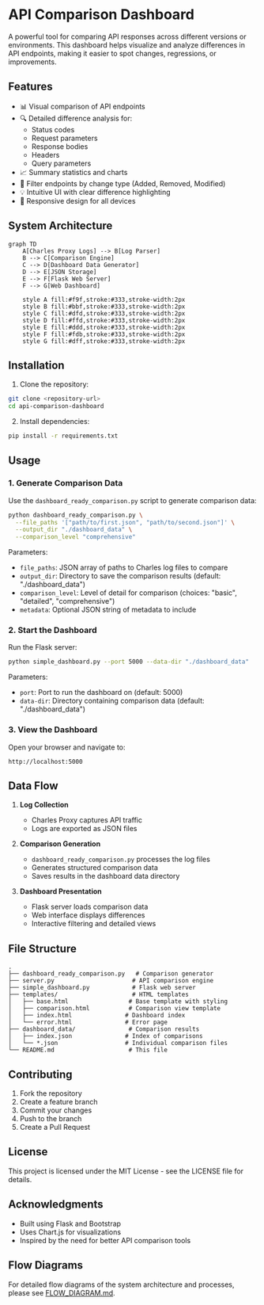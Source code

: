 # API Comparison Dashboard

A powerful tool for comparing API responses across different versions or environments. This dashboard helps visualize and analyze differences in API endpoints, making it easier to spot changes, regressions, or improvements.

## Features

- 📊 Visual comparison of API endpoints
- 🔍 Detailed difference analysis for:
  - Status codes
  - Request parameters
  - Response bodies
  - Headers
  - Query parameters
- 📈 Summary statistics and charts
- 🎯 Filter endpoints by change type (Added, Removed, Modified)
- 💡 Intuitive UI with clear difference highlighting
- 📱 Responsive design for all devices

## System Architecture

```mermaid
graph TD
    A[Charles Proxy Logs] --> B[Log Parser]
    B --> C[Comparison Engine]
    C --> D[Dashboard Data Generator]
    D --> E[JSON Storage]
    E --> F[Flask Web Server]
    F --> G[Web Dashboard]
    
    style A fill:#f9f,stroke:#333,stroke-width:2px
    style B fill:#bbf,stroke:#333,stroke-width:2px
    style C fill:#dfd,stroke:#333,stroke-width:2px
    style D fill:#ffd,stroke:#333,stroke-width:2px
    style E fill:#ddd,stroke:#333,stroke-width:2px
    style F fill:#fdb,stroke:#333,stroke-width:2px
    style G fill:#dff,stroke:#333,stroke-width:2px
```

## Installation

1. Clone the repository:
```bash
git clone <repository-url>
cd api-comparison-dashboard
```

2. Install dependencies:
```bash
pip install -r requirements.txt
```

## Usage

### 1. Generate Comparison Data

Use the `dashboard_ready_comparison.py` script to generate comparison data:

```bash
python dashboard_ready_comparison.py \
  --file_paths '["path/to/first.json", "path/to/second.json"]' \
  --output_dir "./dashboard_data" \
  --comparison_level "comprehensive"
```

Parameters:
- `file_paths`: JSON array of paths to Charles log files to compare
- `output_dir`: Directory to save the comparison results (default: "./dashboard_data")
- `comparison_level`: Level of detail for comparison (choices: "basic", "detailed", "comprehensive")
- `metadata`: Optional JSON string of metadata to include

### 2. Start the Dashboard

Run the Flask server:

```bash
python simple_dashboard.py --port 5000 --data-dir "./dashboard_data"
```

Parameters:
- `port`: Port to run the dashboard on (default: 5000)
- `data-dir`: Directory containing comparison data (default: "./dashboard_data")

### 3. View the Dashboard

Open your browser and navigate to:
```
http://localhost:5000
```

## Data Flow

1. **Log Collection**
   - Charles Proxy captures API traffic
   - Logs are exported as JSON files

2. **Comparison Generation**
   - `dashboard_ready_comparison.py` processes the log files
   - Generates structured comparison data
   - Saves results in the dashboard data directory

3. **Dashboard Presentation**
   - Flask server loads comparison data
   - Web interface displays differences
   - Interactive filtering and detailed views

## File Structure

```
.
├── dashboard_ready_comparison.py   # Comparison generator
├── server.py                      # API comparison engine
├── simple_dashboard.py            # Flask web server
├── templates/                     # HTML templates
│   ├── base.html                 # Base template with styling
│   ├── comparison.html           # Comparison view template
│   ├── index.html               # Dashboard index
│   └── error.html               # Error page
├── dashboard_data/               # Comparison results
│   ├── index.json               # Index of comparisons
│   └── *.json                   # Individual comparison files
└── README.md                     # This file
```

## Contributing

1. Fork the repository
2. Create a feature branch
3. Commit your changes
4. Push to the branch
5. Create a Pull Request

## License

This project is licensed under the MIT License - see the LICENSE file for details.

## Acknowledgments

- Built using Flask and Bootstrap
- Uses Chart.js for visualizations
- Inspired by the need for better API comparison tools

## Flow Diagrams

For detailed flow diagrams of the system architecture and processes, please see [FLOW_DIAGRAM.md](FLOW_DIAGRAM.md). 